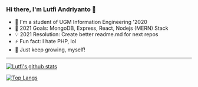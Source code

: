 ### Hi there, I'm Lutfi Andriyanto 👋


- 🔭 I'm a student of UGM Information Engineering '2020
- 🥅 2021 Goals: MongoDB, Express, React, Nodejs (MERN) Stack
- 💡 2021 Resolution: Create better readme.md for next repos
- ⚡ Fun fact: I hate PHP, lol
- 🌱 Just keep growing, myself!

---

[![Lutfi's github stats](https://github-readme-stats.vercel.app/api?username=lutfiandri&show_icons=true&theme=radical)](https://github-readme-stats.vercel.app/api?username=lutfiandri)

[![Top Langs](https://github-readme-stats.vercel.app/api/top-langs/?username=lutfiandri&layout=compact&theme=radical)](https://github-readme-stats.vercel.app/api/top-langs/?username=lutfiandri)

